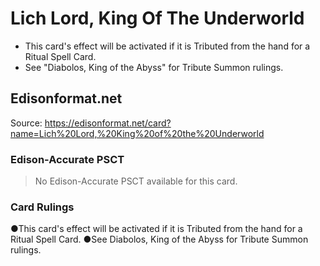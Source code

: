# Lich Lord, King Of The Underworld

*   This card's effect will be activated if it is Tributed from the hand for a Ritual Spell Card.
*   See "Diabolos, King of the Abyss" for Tribute Summon rulings.

## Edisonformat.net

Source: https://edisonformat.net/card?name=Lich%20Lord,%20King%20of%20the%20Underworld

### Edison-Accurate PSCT

> No Edison-Accurate PSCT available for this card.

### Card Rulings

●This card's effect will be activated if it is Tributed from the hand for a Ritual Spell Card.
●See Diabolos, King of the Abyss for Tribute Summon rulings.
            